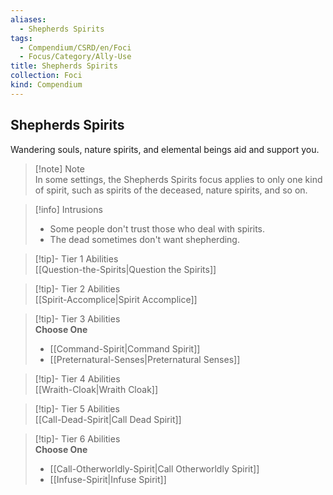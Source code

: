 ```yaml
---
aliases:
  - Shepherds Spirits
tags:
  - Compendium/CSRD/en/Foci
  - Focus/Category/Ally-Use
title: Shepherds Spirits
collection: Foci
kind: Compendium
---
```

## Shepherds Spirits  
Wandering souls, nature spirits, and elemental beings aid and support you.  

>[!note] Note  
>In some settings, the Shepherds Spirits focus applies to only one kind of spirit, such as spirits of the deceased, nature spirits, and so on. 
  

>[!info] Intrusions  
>- Some people don't trust those who deal with spirits.  
>- The dead sometimes don't want shepherding.  


>[!tip]- Tier 1 Abilities  
> [[Question-the-Spirits|Question the Spirits]]  


>[!tip]- Tier 2 Abilities  
> [[Spirit-Accomplice|Spirit Accomplice]]  


>[!tip]- Tier 3 Abilities  
> **Choose One**  
>- [[Command-Spirit|Command Spirit]]  
>- [[Preternatural-Senses|Preternatural Senses]]  


>[!tip]- Tier 4 Abilities  
> [[Wraith-Cloak|Wraith Cloak]]  


>[!tip]- Tier 5 Abilities  
> [[Call-Dead-Spirit|Call Dead Spirit]]  


>[!tip]- Tier 6 Abilities  
> **Choose One**  
>- [[Call-Otherworldly-Spirit|Call Otherworldly Spirit]]  
>- [[Infuse-Spirit|Infuse Spirit]]